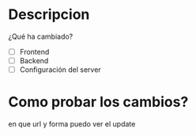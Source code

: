 # Descripcion
¿Qué ha cambiado?
- [ ] Frontend
- [ ] Backend
- [ ] Configuración del server

# Como probar los cambios?
en que url y forma puedo ver el update

